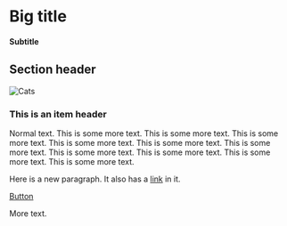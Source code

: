# Big title
#### Subtitle

## Section header
![Cats](https://upload.wikimedia.org/wikipedia/commons/0/0b/Cat_poster_1.jpg)
### This is an item header
Normal text.
This is some more text. This is some more text. This is some more text. This is some more text. This is some more text.
This is some more text. This is some more text. This is some more text. This is some more text. This is some more text.

Here is a new paragraph. It also has a [link](https://www.example.com) in it.

<div class="centred"><a class="button" href="https://www.example.com">Button</a></div>

More text.
